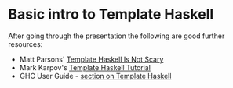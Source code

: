 # Basic intro to Template Haskell

After going through the presentation
the following are good further resources:

- Matt Parsons' [Template Haskell Is Not Scary](https://www.parsonsmatt.org/2015/11/15/template_haskell.html)
- Mark Karpov's [Template Haskell Tutorial](https://markkarpov.com/tutorial/th.html)
- GHC User Guide - [section on Template Haskell](https://downloads.haskell.org/ghc/latest/docs/html/users_guide/exts/template_haskell.html)
